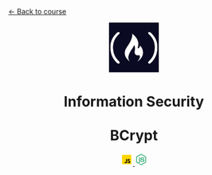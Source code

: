 [<- Back to course](https://github.com/GrandEchoWhiskey/grandechowhiskey/blob/main/dict/course/freeCodeCamp/Information_Security/README.md)

<p align="center"><a href="https://www.freecodecamp.org/learn/information-security/">
  <img src="https://github.com/GrandEchoWhiskey/grandechowhiskey/blob/main/icons/course/fcc100.png" /><br>
</a></p>
<h1 align="center">Information Security<br><br>BCrypt</h1>

<p align="center"><a href="#">
  <img src="https://github.com/GrandEchoWhiskey/grandechowhiskey/blob/main/icons/programming/js.png" />
  <img src="https://github.com/GrandEchoWhiskey/grandechowhiskey/blob/main/icons/programming/nodejs.png" />
</a></p>
